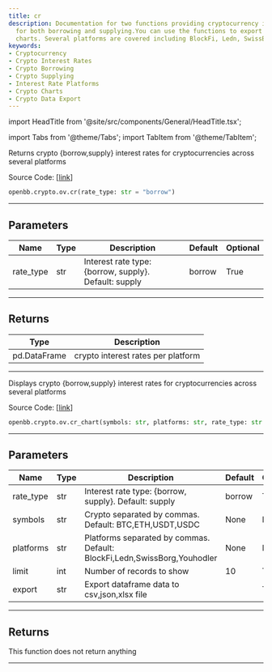 ```yaml
---
title: cr
description: Documentation for two functions providing cryptocurrency interest rates
  for both borrowing and supplying.You can use the functions to export data or generate
  charts. Several platforms are covered including BlockFi, Ledn, SwissBorg, and Youhodler.
keywords:
- Cryptocurrency
- Crypto Interest Rates
- Crypto Borrowing
- Crypto Supplying
- Interest Rate Platforms
- Crypto Charts
- Crypto Data Export
---
```


import HeadTitle from '@site/src/components/General/HeadTitle.tsx';

<HeadTitle title="cr - Ov - Crypto - Reference | OpenBB SDK Docs" />

import Tabs from '@theme/Tabs';
import TabItem from '@theme/TabItem';

<Tabs>
<TabItem value="model" label="Model" default>

Returns crypto {borrow,supply} interest rates for cryptocurrencies across several platforms

Source Code: [[link](https://github.com/OpenBB-finance/OpenBBTerminal/tree/main/openbb_terminal/cryptocurrency/overview/loanscan_model.py#L267)]

```python
openbb.crypto.ov.cr(rate_type: str = "borrow")
```

---

## Parameters

| Name | Type | Description | Default | Optional |
| ---- | ---- | ----------- | ------- | -------- |
| rate_type | str | Interest rate type: {borrow, supply}. Default: supply | borrow | True |


---

## Returns

| Type | Description |
| ---- | ----------- |
| pd.DataFrame | crypto interest rates per platform |
---

</TabItem>
<TabItem value="view" label="Chart">

Displays crypto {borrow,supply} interest rates for cryptocurrencies across several platforms

Source Code: [[link](https://github.com/OpenBB-finance/OpenBBTerminal/tree/main/openbb_terminal/cryptocurrency/overview/loanscan_view.py#L24)]

```python
openbb.crypto.ov.cr_chart(symbols: str, platforms: str, rate_type: str = "borrow", limit: int = 10, export: str = "", external_axes: Optional[List[matplotlib.axes._axes.Axes]] = None)
```

---

## Parameters

| Name | Type | Description | Default | Optional |
| ---- | ---- | ----------- | ------- | -------- |
| rate_type | str | Interest rate type: {borrow, supply}. Default: supply | borrow | True |
| symbols | str | Crypto separated by commas. Default: BTC,ETH,USDT,USDC | None | False |
| platforms | str | Platforms separated by commas. Default: BlockFi,Ledn,SwissBorg,Youhodler | None | False |
| limit | int | Number of records to show | 10 | True |
| export | str | Export dataframe data to csv,json,xlsx file |  | True |


---

## Returns

This function does not return anything

---

</TabItem>
</Tabs>

